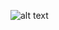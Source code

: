 ![alt text](https://play-lh.googleusercontent.com/t0Lre6vFz3DELnpyovrqKh6HmA7DwX1UknnUBanPv_VT1xSFeK4hAPx0TThxkzruiuU=s180-rw)
